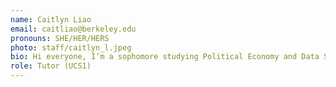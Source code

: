 ```yaml
---
name: Caitlyn Liao
email: caitliao@berkeley.edu
pronouns: SHE/HER/HERS
photo: staff/caitlyn_l.jpeg
bio: Hi everyone, I’m a sophomore studying Political Economy and Data Science! In my free time I love listening to music and singing.
role: Tutor (UCS1)
---
```

